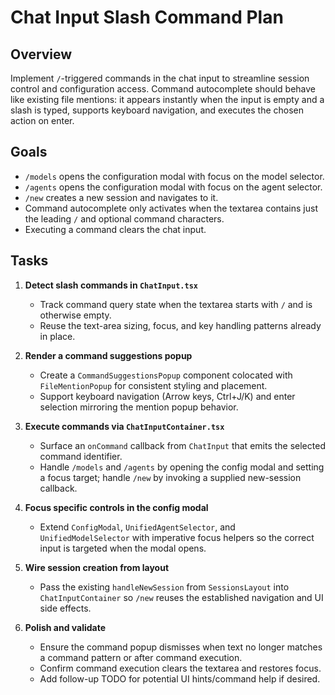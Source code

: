 # Chat Input Slash Command Plan

## Overview
Implement `/`-triggered commands in the chat input to streamline session control and configuration access. Command autocomplete should behave like existing file mentions: it appears instantly when the input is empty and a slash is typed, supports keyboard navigation, and executes the chosen action on enter.

## Goals
- `/models` opens the configuration modal with focus on the model selector.
- `/agents` opens the configuration modal with focus on the agent selector.
- `/new` creates a new session and navigates to it.
- Command autocomplete only activates when the textarea contains just the leading `/` and optional command characters.
- Executing a command clears the chat input.

## Tasks
1. **Detect slash commands in `ChatInput.tsx`**
   - Track command query state when the textarea starts with `/` and is otherwise empty.
   - Reuse the text-area sizing, focus, and key handling patterns already in place.

2. **Render a command suggestions popup**
   - Create a `CommandSuggestionsPopup` component colocated with `FileMentionPopup` for consistent styling and placement.
   - Support keyboard navigation (Arrow keys, Ctrl+J/K) and enter selection mirroring the mention popup behavior.

3. **Execute commands via `ChatInputContainer.tsx`**
   - Surface an `onCommand` callback from `ChatInput` that emits the selected command identifier.
   - Handle `/models` and `/agents` by opening the config modal and setting a focus target; handle `/new` by invoking a supplied new-session callback.

4. **Focus specific controls in the config modal**
   - Extend `ConfigModal`, `UnifiedAgentSelector`, and `UnifiedModelSelector` with imperative focus helpers so the correct input is targeted when the modal opens.

5. **Wire session creation from layout**
   - Pass the existing `handleNewSession` from `SessionsLayout` into `ChatInputContainer` so `/new` reuses the established navigation and UI side effects.

6. **Polish and validate**
   - Ensure the command popup dismisses when text no longer matches a command pattern or after command execution.
   - Confirm command execution clears the textarea and restores focus.
   - Add follow-up TODO for potential UI hints/command help if desired.
